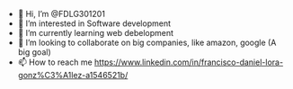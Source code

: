 - 👋 Hi, I’m @FDLG301201
- 👀 I’m interested in Software development
- 🌱 I’m currently learning web debelopment
- 💞️ I’m looking to collaborate on big companies, like amazon, google (A big goal)
- 📫 How to reach me https://www.linkedin.com/in/francisco-daniel-lora-gonz%C3%A1lez-a1546521b/

<!---
FDLG301201/FDLG301201 is a ✨ special ✨ repository because its `README.md` (this file) appears on your GitHub profile.
You can click the Preview link to take a look at your changes.
--->
